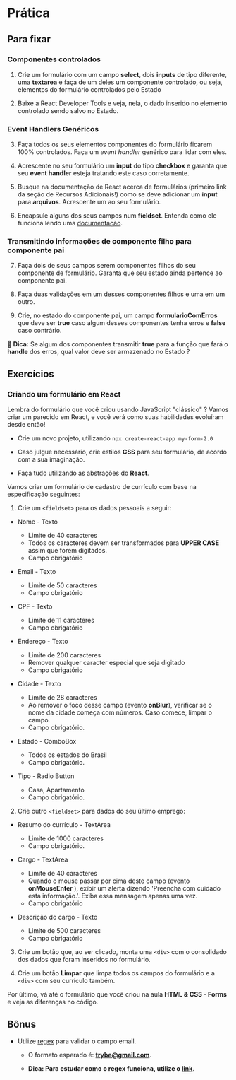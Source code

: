 # Prática

## Para fixar

### Componentes controlados

1. Crie um formulário com um campo **select**, dois **inputs** de tipo diferente, uma **textarea** e faça de um deles um componente controlado, ou seja, elementos do formulário controlados pelo Estado

2. Baixe a React Developer Tools e veja, nela, o dado inserido no elemento controlado sendo salvo no Estado.

### Event Handlers Genéricos

3. Faça todos os seus elementos componentes do formulário ficarem 100% controlados. Faça um *event handler* genérico para lidar com eles.

4. Acrescente no seu formulário um **input** do tipo **checkbox** e garanta que seu **event handler** esteja tratando este caso corretamente.

5. Busque na documentação de React acerca de formulários (primeiro link da seção de Recursos Adicionais!) como se deve adicionar um **input** para **arquivos**. Acrescente um ao seu formulário.

6. Encapsule alguns dos seus campos num **fieldset**. Entenda como ele funciona lendo uma [documentação](https://developer.mozilla.org/pt-BR/docs/Web/HTML/Element/fieldset).

### Transmitindo informações de componente filho para componente pai

7. Faça dois de seus campos serem componentes filhos do seu componente de formulário. Garanta que seu estado ainda pertence ao componente pai.

8. Faça duas validações em um desses componentes filhos e uma em um outro.

9. Crie, no estado do componente pai, um campo **formularioComErros** que deve ser **true** caso algum desses componentes tenha erros e **false** caso contrário.

🦜 **Dica:** Se algum dos componentes transmitir **true** para a função que fará o **handle** dos erros, qual valor deve ser armazenado no Estado ?

## Exercícios

### Criando um formulário em React

Lembra do formulário que você criou usando JavaScript "clássico" ? Vamos criar um parecido em React, e você verá como suas habilidades evoluíram desde então!

* Crie um novo projeto, utilizando `npx create-react-app my-form-2.0`

* Caso julgue necessário, crie estilos **CSS** para seu formulário, de acordo com a sua imaginação.

* Faça tudo utilizando as abstrações do **React**.

Vamos criar um formulário de cadastro de currículo com base na especificação seguintes:

1. Crie um `<fieldset>` para os dados pessoais a seguir:

* Nome - Texto
  * Limite de 40 caracteres
  * Todos os caracteres devem ser transformados para **UPPER CASE** assim que forem digitados.
  * Campo obrigatório

* Email - Texto
  * Limite de 50 caracteres
  * Campo obrigatório

* CPF - Texto
  * Limite de 11 caracteres
  * Campo obrigatório

* Endereço - Texto
  * Limite de 200 caracteres
  * Remover qualquer caracter especial que seja digitado
  * Campo obrigatório

* Cidade - Texto
  * Limite de 28 caracteres
  * Ao remover o foco desse campo (evento **onBlur**), verificar se o nome da cidade começa com números. Caso comece, limpar o campo.
  * Campo obrigatório.

* Estado - ComboBox
  * Todos os estados do Brasil
  * Campo obrigatório.

* Tipo - Radio Button
  * Casa, Apartamento
  * Campo obrigatório.

2. Crie outro `<fieldset>` para dados do seu último emprego:

* Resumo do currículo - TextArea
  * Limite de 1000 caracteres
  * Campo obrigatório.

* Cargo - TextArea
  * Limite de 40 caracteres
  * Quando o mouse passar por cima deste campo (evento **onMouseEnter** ), exibir um alerta dizendo 'Preencha com cuidado esta informação.'. Exiba essa mensagem apenas uma vez.
  * Campo obrigatório

* Descrição do cargo - Texto
  * Limite de 500 caracteres
  * Campo obrigatório

3. Crie um botão que, ao ser clicado, monta uma `<div>` com o consolidado dos dados que foram inseridos no formulário.

4. Crie um botão **Limpar** que limpa todos os campos do formulário e a `<div>` com seu currículo também.

Por último, vá até o formulário que você criou na aula **HTML & CSS - Forms** e veja as diferenças no código.

## Bônus

* Utilize [regex](https://www.regextester.com/100026) para validar o campo email.

  * O formato esperado é: **trybe@gmail.com**.

  * **Dica: Para estudar como o regex funciona, utilize o [link](https://regexone.com/)**.
